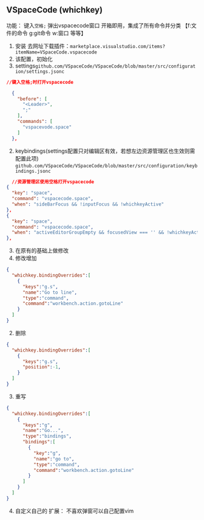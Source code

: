 ## VSpaceCode (whichkey)
功能：
键入`空格;` 弹出vspacecode窗口 开箱即用，集成了所有命令并分类
 【f:文件的命令 g:git命令 w:窗口 等等】
1. 安装 去网址下载插件：`marketplace.visualstudio.com/items?itemName=VSpaceCode.vspacecode`
2. 该配置，初始化
  1. settings`github.com/VSpaceCode/VSpaceCode/blob/master/src/configuration/settings.jsonc`
  ```json
  //键入空格;时打开vspacecode
 
    {
      "before": [
        "<Leader>",
        ";"
      ],
      "commands": [
        "vspacevode.space"
      ]
    },
  ```
  2. keybindings(settings配置只对编辑区有效，若想左边资源管理区也生效则需配置此项)
  `github.com/VSpaceCode/VSpaceCode/blob/master/src/configuration/keybindings.jsonc`
  ```json
    //资源管理区使用空格打开vspacecode
  {
    "key": "space",
    "command": "vspacecode.space",
    "when": "sideBarFocus && !inputFocus && !whichkeyActive"
  },
  {
    "key": "space",
    "command": "vspacecode.space",
    "when": "activeEditorGroupEmpty && focusedView === '' && !whichkeyActive && !inputFocus "
  },
  ```
3. 在原有的基础上做修改
  1. 修改增加
  ```json
  {
    "whichkey.bindingOverrides":[
      {
        "keys":"g.s",
        "name":"Go to line",
        "type":"command",
        "command":"workbench.action.gotoLine"
      }
    ]
  }
  ```
  2. 删除
  ```json
  {
    "whichkey.bindingOverrides":[
      {
        "keys":"g.s",
        "position":-1,
      }
    ]
  }
  ```
  3. 重写
  ```json
  {
    "whichkey.bindingOverrides":[
      {
        "keys":"g",
        "name":"Go...",
        "type":"bindings",
        "bindings":[
          {
            "key":"g",
            "name":"go to",
            "type":"command",
            "command":"workbench.action.gotoLine"
          }
        ]
      }
    ]
  }
  ```
4. 自定义自己的
扩展：
不喜欢弹窗可以自己配置vim